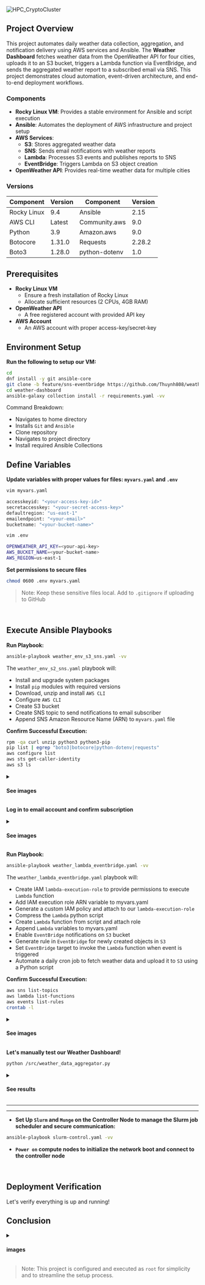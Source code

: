![HPC_CryptoCluster](https://i.imgur.com/31TiOpL.png)

## Project Overview
This project automates daily weather data collection, aggregation, and notification delivery using AWS services and Ansible. The **Weather Dashboard** fetches weather data from the OpenWeather API for four cities, uploads it to an S3 bucket, triggers a Lambda function via EventBridge, and sends the aggregated weather report to a subscribed email via SNS. This project demonstrates cloud automation, event-driven architecture, and end-to-end deployment workflows.

### Components

- **Rocky Linux VM**: Provides a stable environment for Ansible and script execution
- **Ansible**: Automates the deployment of AWS infrastructure and project setup
- **AWS Services**:
  - **S3**: Stores aggregated weather data
  - **SNS**: Sends email notifications with weather reports
  - **Lambda**: Processes S3 events and publishes reports to SNS
  - **EventBridge**: Triggers Lambda on S3 object creation
- **OpenWeather API**: Provides real-time weather data for multiple cities

### Versions

| Component        | Version  | Component     | Version |
|------------------|----------|---------------|---------|
| Rocky Linux      | 9.4      | Ansible       | 2.15    |
| AWS CLI          | Latest   | Community.aws | 9.0     |
| Python           | 3.9      | Amazon.aws    | 9.0     |
| Botocore         | 1.31.0   | Requests      | 2.28.2  |  
| Boto3            | 1.28.0   | python-dotenv | 1.0     |

## Prerequisites

- **Rocky Linux VM**
  - Ensure a fresh installation of Rocky Linux
  - Allocate sufficient resources (2 CPUs, 4GB RAM)
- **OpenWeather API**
  - A free registered account with provided API key 
- **AWS Account**
   - An AWS account with proper access-key/secret-key

## Environment Setup

**Run the following to setup our VM:**
```bash
cd
dnf install -y git ansible-core
git clone -b feature/sns-eventbridge https://github.com/Thuynh808/weather-dashboard
cd weather-dashboard
ansible-galaxy collection install -r requirements.yaml -vv
```
  Command Breakdown:
  - Navigates to home directory
  - Installs `Git` and `Ansible`
  - Clone repository
  - Navigates to project directory
  - Install required Ansible Collections

## Define Variables

**Update variables with proper values for files: `myvars.yaml` and `.env`**
```bash
vim myvars.yaml
```
```bash
accesskeyid: "<your-access-key-id>"
secretaccesskey: "<your-secret-access-key>"
defaultregion: "us-east-1"
emailendpoint: "<your-email>"
bucketname: "<your-bucket-name>"
```
```bash
vim .env
```
```bash
OPENWEATHER_API_KEY=<your-api-key>
AWS_BUCKET_NAME=<your-bucket-name>
AWS_REGION=us-east-1
```
**Set permissions to secure files**
```bash
chmod 0600 .env myvars.yaml 
```
> Note: Keep these sensitive files local. Add to `.gitignore` if uploading to GitHub
<br>  

## Execute Ansible Playbooks

**Run Playbook:**
```bash
ansible-playbook weather_env_s3_sns.yaml -vv
```
  The `weather_env_s2_sns.yaml` playbook will:
  - Install and upgrade system packages
  - Install `pip` modules with required versions
  - Download, unzip and install `AWS CLI`
  - Configure `AWS CLI`
  - Create S3 bucket
  - Create SNS topic to send notifications to email subscriber
  - Append SNS Amazon Resource Name (ARN) to `myvars.yaml` file

**Confirm Successful Execution:**
```bash
rpm -qa curl unzip python3 python3-pip
pip list | egrep "boto3|botocore|python-dotenv|requests" 
aws configure list
aws sts get-caller-identity
aws s3 ls
```
<details close>
  <summary> <h4>See images</h4> </summary>
    
![HPC_CryptoCluster](https://i.imgur.com/UCc5IMD.png)
  </details>
  
**Log in to email account and confirm subscription**
<details close>
  <summary> <h4>See images</h4> </summary>
    
![HPC_CryptoCluster](https://i.imgur.com/UCc5IMD.png)
  </details>

**Run Playbook:**
```bash
ansible-playbook weather_lambda_eventbridge.yaml -vv
```
  The `weather_lambda_eventbridge.yaml` playbook will:
  - Create IAM `lambda-execution-role` to provide permissions to execute `Lambda` function
  - Add IAM execution role ARN variable to myvars.yaml
  - Generate a custom IAM policy and attach to our `lambda-execution-role`
  - Compress the `Lambda` python script
  - Create `Lambda` function from script and attach role
  - Append `Lambda` variables to myvars.yaml
  - Enable `EventBridge` notifications on `S3` bucket
  - Generate rule in `EventBridge` for newly created objects in `S3`
  - Set `EventBridge` target to invoke the `Lambda` function when event is triggered
  - Automate a daily cron job to fetch weather data and upload it to `S3` using a Python script

**Confirm Successful Execution:**

```bash
aws sns list-topics
aws lambda list-functions
aws events list-rules 
crontab -l
```
<details close>
  <summary> <h4>See images</h4> </summary>
    
![HPC_CryptoCluster](https://i.imgur.com/UCc5IMD.png)
  </details>
  
**Let's manually test our Weather Dashboard!**
```bash
python /src/weather_data_aggregator.py
```
<details close>
  <summary> <h4>See results</h4> </summary>
    
![HPC_CryptoCluster](https://i.imgur.com/UCc5IMD.png)
  </details>



---
---
- **Set Up `Slurm` and `Munge` on the Controller Node to manage the Slurm job scheduler and secure communication:**
```bash
ansible-playbook slurm-control.yaml -vv
```
- **`Power on` compute nodes to initialize the network boot and connect to the controller node**

<br>

## Deployment Verification

Let's verify everything is up and running!



## Conclusion

  <details close>
  <summary> <h4>images</h4> </summary>
    
![HPC_CryptoCluster](https://i.imgur.com/UCc5IMD.png)
  </details>

> Note: This project is configured and executed as `root` for simplicity and to streamline the setup process.
<br>   
